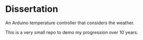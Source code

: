 # Dissertation
An Arduino temperature controller that considers the weather.

This is a very small repo to demo my progression over 10 years.